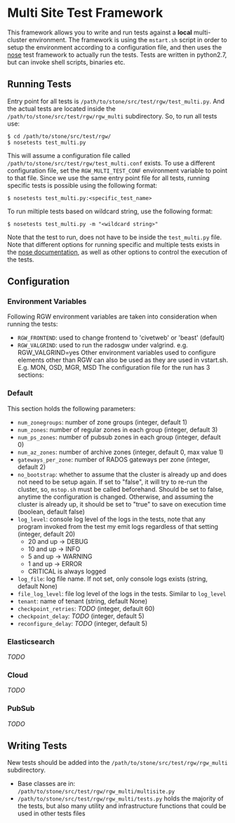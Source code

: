# Multi Site Test Framework
This framework allows you to write and run tests against a **local** multi-cluster environment. The framework is using the `mstart.sh` script in order to setup the environment according to a configuration file, and then uses the [nose](https://nose.readthedocs.io/en/latest/) test framework to actually run the tests.
Tests are written in python2.7, but can invoke shell scripts, binaries etc.
## Running Tests
Entry point for all tests is `/path/to/stone/src/test/rgw/test_multi.py`. And the actual tests are located inside the `/path/to/stone/src/test/rgw/rgw_multi` subdirectory.
So, to run all tests use:
```
$ cd /path/to/stone/src/test/rgw/
$ nosetests test_multi.py
```
This will assume a configuration file called `/path/to/stone/src/test/rgw/test_multi.conf` exists.
To use a different configuration file, set the `RGW_MULTI_TEST_CONF` environment variable to point to that file.
Since we use the same entry point file for all tests, running specific tests is possible using the following format:
```
$ nosetests test_multi.py:<specific_test_name>
```
To run miltiple tests based on wildcard string, use the following format:
```
$ nosetests test_multi.py -m "<wildcard string>"
```
Note that the test to run, does not have to be inside the `test_multi.py` file.
Note that different options for running specific and multiple tests exists in the [nose documentation](https://nose.readthedocs.io/en/latest/usage.html#options), as well as other options to control the execution of the tests.
## Configuration
### Environment Variables
Following RGW environment variables are taken into consideration when running the tests:
 - `RGW_FRONTEND`: used to change frontend to 'civetweb' or 'beast' (default)
 - `RGW_VALGRIND`: used to run the radosgw under valgrind. e.g. RGW_VALGRIND=yes
Other environment variables used to configure elements other than RGW can also be used as they are used in vstart.sh. E.g. MON, OSD, MGR, MSD
The configuration file for the run has 3 sections:
### Default
This section holds the following parameters:
 - `num_zonegroups`: number of zone groups (integer, default 1)
 - `num_zones`: number of regular zones in each group (integer, default 3)
 - `num_ps_zones`: number of pubsub zones in each group (integer, default 0)         
 - `num_az_zones`: number of archive zones (integer, default 0, max value 1)
 - `gateways_per_zone`: number of RADOS gateways per zone (integer, default 2)
 - `no_bootstrap`: whether to assume that the cluster is already up and does not need to be setup again. If set to "false", it will try to re-run the cluster, so, `mstop.sh` must be called beforehand. Should be set to false, anytime the configuration is changed. Otherwise, and assuming the cluster is already up, it should be set to "true" to save on execution time (boolean, default false)
 - `log_level`: console log level of the logs in the tests, note that any program invoked from the test my emit logs regardless of that setting (integer, default 20)
    - 20 and up -> DEBUG
    - 10 and up -> INFO
    - 5 and up -> WARNING
    - 1 and up -> ERROR
    - CRITICAL is always logged
- `log_file`: log file name. If not set, only console logs exists (string, default None)
- `file_log_level`: file log level of the logs in the tests. Similar to `log_level`
- `tenant`: name of tenant (string, default None)
- `checkpoint_retries`: *TODO* (integer, default 60)
- `checkpoint_delay`: *TODO* (integer, default 5)
- `reconfigure_delay`: *TODO* (integer, default 5)          
### Elasticsearch
*TODO*
### Cloud
*TODO*
### PubSub
*TODO*
## Writing Tests
New tests should be added into the `/path/to/stone/src/test/rgw/rgw_multi` subdirectory.
- Base classes are in: `/path/to/stone/src/test/rgw/rgw_multi/multisite.py`
- `/path/to/stone/src/test/rgw/rgw_multi/tests.py` holds the majority of the tests, but also many utility and infrastructure functions that could be used in other tests files 
